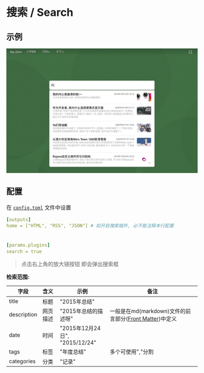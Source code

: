 # 搜索 / Search

## 示例

![](https://raw.githubusercontent.com/qbeenslee/CDN/master/screenshot/2022/04-27/04463962a-20220427044634.png)

## 配置

在 [`config.toml`](https://gohugo.io/getting-started/configuration/) 文件中设置

``` yaml
[outputs]
home = ["HTML", "RSS", "JSON"] # 如开启搜索插件, 必不能注释本行配置


[params.plugins]
search = true
```

> 点击右上角的放大镜按钮 即会弹出搜索框


**检索范围:**

| 字段        | 含义     | 示例                               | 备注                                                                                                         |
|-------------|:---------|------------------------------------|--------------------------------------------------------------------------------------------------------------|
| title       | 标题     | "2015年总结"                       |                                                                                                              |
| description | 网页描述 | "2015年总结的描述呀"               | 一般是在md(markdown)文件的前言部分([Front Matter](https://gohugo.io/content-management/front-matter/))中定义 |
| date        | 时间     | "2015年12月24日",<br/>"2015/12/24" |                                                                                                              |
| tags        | 标签     | "年度总结"                         | 多个可使用","分割                                                                                            |
| categories  | 分类     | "记录"                             |                                                                                                              |


